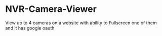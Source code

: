 # NVR-Camera-Viewer
View up to 4 cameras on a website with ability to Fullscreen one of them and it has google oauth
